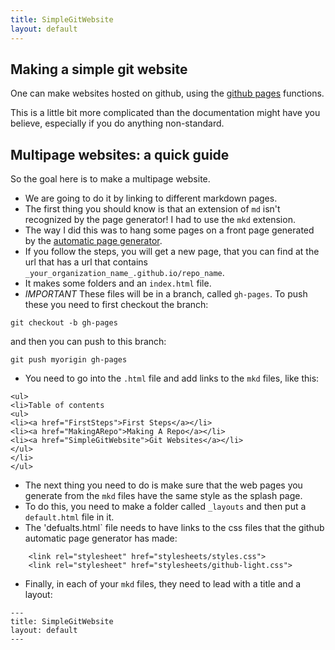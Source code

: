 ```yaml
---
title: SimpleGitWebsite
layout: default
---
```


Making a simple git website
-----------------------------------------

One can make websites hosted on github, using the [github pages](https://pages.github.com/) functions. 

This is a little bit more complicated than the documentation might have you believe, especially if you do anything non-standard. 

Multipage websites: a quick guide
------------------------------------------

So the goal here is to make a multipage website.

* We are going to do it by linking to different markdown pages. 
* The first thing you should know is that an extension of `md` isn't recognized by the page generator! I had to use the `mkd` extension. 
* The way I did this was to hang some pages on a front page generated by the [automatic page generator](https://help.github.com/articles/creating-pages-with-the-automatic-generator/).
* If you follow the steps, you will get a new page, that you can find at the url that has a url that contains `_your_organization_name_.github.io/repo_name`.
* It makes some folders and an `index.html` file. 
* *IMPORTANT* These files will be in a branch, called `gh-pages`. To push these you need to first checkout the branch:
```
git checkout -b gh-pages
```

and then you can push to this branch:

```
git push myorigin gh-pages
```

* You need to go into the `.html` file and add links to the `mkd` files, like this:

```
<ul>
<li>Table of contents
<ul>
<li><a href="FirstSteps">First Steps</a></li>
<li><a href="MakingARepo">Making A Repo</a></li>
<li><a href="SimpleGitWebsite">Git Websites</a></li>
</ul>
</li>
</ul>
```

* The next thing you need to do is make sure that the web pages you generate from the `mkd` files have the same style as the splash page. 
* To do this, you need to make a folder called `_layouts` and then put a `default.html` file in it. 
* The 'defualts.html` file needs to have links to the css files that the github automatic page generator has made:
```
    <link rel="stylesheet" href="stylesheets/styles.css">
    <link rel="stylesheet" href="stylesheets/github-light.css">
```
* Finally, in each of your `mkd` files, they need to lead with a title and a layout:
```
---
title: SimpleGitWebsite
layout: default
---
```